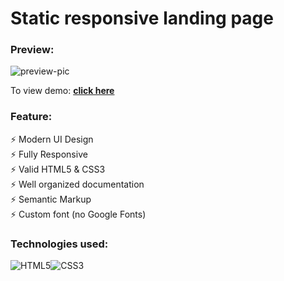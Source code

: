 # Static responsive landing page
### Preview:
![preview-pic](https://user-images.githubusercontent.com/101941520/230321609-9a13144f-836c-4ae4-af4c-a97847c45477.jpg)


To view demo: **[click here](https://ptbit.github.io/responsive-landing-page/)** 


### Feature:
⚡️ Modern UI Design\
⚡️ Fully Responsive\
⚡️ Valid HTML5 & CSS3\
⚡️ Well organized documentation\
⚡️ Semantic Markup\
⚡️ Custom font (no Google Fonts)

### Technologies used: 
![HTML5](https://img.shields.io/badge/html5-%23E34F26.svg?style=for-the-badge&logo=html5&logoColor=white)![CSS3](https://img.shields.io/badge/css3-%231572B6.svg?style=for-the-badge&logo=css3&logoColor=white)
